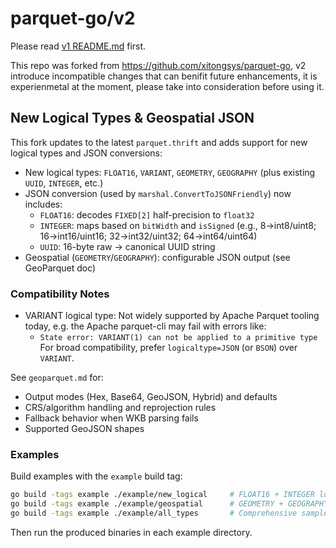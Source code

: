 # parquet-go/v2

Please read [v1 README.md](READMEv1.md) first.

This repo was forked from https://github.com/xitongsys/parquet-go, v2 introduce incompatible changes that can benifit future enhancements, it is experienmetal at the moment, please take into consideration before using it.

## New Logical Types & Geospatial JSON

This fork updates to the latest `parquet.thrift` and adds support for new logical types and JSON conversions:

- New logical types: `FLOAT16`, `VARIANT`, `GEOMETRY`, `GEOGRAPHY` (plus existing `UUID`, `INTEGER`, etc.)
- JSON conversion (used by `marshal.ConvertToJSONFriendly`) now includes:
  - `FLOAT16`: decodes `FIXED[2]` half-precision to `float32`
  - `INTEGER`: maps based on `bitWidth` and `isSigned` (e.g., 8→int8/uint8; 16→int16/uint16; 32→int32/uint32; 64→int64/uint64)
  - `UUID`: 16-byte raw → canonical UUID string
- Geospatial (`GEOMETRY`/`GEOGRAPHY`): configurable JSON output (see GeoParquet doc)

### Compatibility Notes

- VARIANT logical type: Not widely supported by Apache Parquet tooling today, e.g. the Apache parquet-cli may fail with errors like:
  - `State error: VARIANT(1) can not be applied to a primitive type`
  For broad compatibility, prefer `logicaltype=JSON` (or `BSON`) over `VARIANT`.

See `geoparquet.md` for:
- Output modes (Hex, Base64, GeoJSON, Hybrid) and defaults
- CRS/algorithm handling and reprojection rules
- Fallback behavior when WKB parsing fails
- Supported GeoJSON shapes

### Examples

Build examples with the `example` build tag:

```bash
go build -tags example ./example/new_logical     # FLOAT16 + INTEGER logical types
go build -tags example ./example/geospatial      # GEOMETRY + GEOGRAPHY JSON modes
go build -tags example ./example/all_types       # Comprehensive sample
```

Then run the produced binaries in each example directory.
